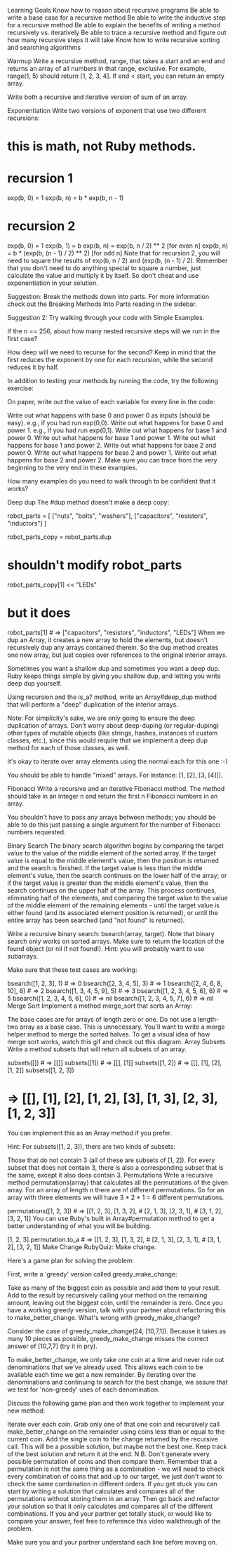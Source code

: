Learning Goals
Know how to reason about recursive programs
Be able to write a base case for a recursive method
Be able to write the inductive step for a recursive method
Be able to explain the benefits of writing a method recursively vs. iteratively
Be able to trace a recursive method and figure out how many recursive steps it will take
Know how to write recursive sorting and searching algorithms

Warmup
Write a recursive method, range, that takes a start and an end and returns an array of all numbers in that range, exclusive. For example, range(1, 5) should return [1, 2, 3, 4]. If end < start, you can return an empty array.

Write both a recursive and iterative version of sum of an array.

Exponentiation
Write two versions of exponent that use two different recursions:

# this is math, not Ruby methods.

# recursion 1
exp(b, 0) = 1
exp(b, n) = b * exp(b, n - 1)

# recursion 2
exp(b, 0) = 1
exp(b, 1) = b
exp(b, n) = exp(b, n / 2) ** 2             [for even n]
exp(b, n) = b * (exp(b, (n - 1) / 2) ** 2) [for odd n]
Note that for recursion 2, you will need to square the results of exp(b, n / 2) and (exp(b, (n - 1) / 2). Remember that you don't need to do anything special to square a number, just calculate the value and multiply it by itself. So don't cheat and use exponentiation in your solution.

Suggestion: Break the methods down into parts. For more information check out the Breaking Methods Into Parts reading in the sidebar.

Suggestion 2: Try walking through your code with Simple Examples.

If the n == 256, about how many nested recursive steps will we run in the first case?

How deep will we need to recurse for the second? Keep in mind that the first reduces the exponent by one for each recursion, while the second reduces it by half.

In addition to testing your methods by running the code, try the following exercise:

On paper, write out the value of each variable for every line in the code:

Write out what happens with base 0 and power 0 as inputs (should be easy). e.g., if you had run exp(0,0).
Write out what happens for base 0 and power 1. e.g., if you had run exp(0,1).
Write out what happens for base 1 and power 0.
Write out what happens for base 1 and power 1.
Write out what happens for base 1 and power 2.
Write out what happens for base 2 and power 0.
Write out what happens for base 2 and power 1.
Write out what happens for base 2 and power 2.
Make sure you can trace from the very beginning to the very end in these examples.

How many examples do you need to walk through to be confident that it works?

Deep dup
The #dup method doesn't make a deep copy:

robot_parts = [
  ["nuts", "bolts", "washers"],
  ["capacitors", "resistors", "inductors"]
]

robot_parts_copy = robot_parts.dup

# shouldn't modify robot_parts
robot_parts_copy[1] << "LEDs"
# but it does
robot_parts[1] # => ["capacitors", "resistors", "inductors", "LEDs"]
When we dup an Array, it creates a new array to hold the elements, but doesn't recursively dup any arrays contained therein. So the dup method creates one new array, but just copies over references to the original interior arrays.

Sometimes you want a shallow dup and sometimes you want a deep dup. Ruby keeps things simple by giving you shallow dup, and letting you write deep dup yourself.

Using recursion and the is_a? method, write an Array#deep_dup method that will perform a "deep" duplication of the interior arrays.

Note: For simplicity's sake, we are only going to ensure the deep duplication of arrays. Don't worry about deep-duping (or regular-duping) other types of mutable objects (like strings, hashes, instances of custom classes, etc.), since this would require that we implement a deep dup method for each of those classes, as well.

It's okay to iterate over array elements using the normal each for this one :-)

You should be able to handle "mixed" arrays. For instance: [1, [2], [3, [4]]].

Fibonacci
Write a recursive and an iterative Fibonacci method. The method should take in an integer n and return the first n Fibonacci numbers in an array.

You shouldn't have to pass any arrays between methods; you should be able to do this just passing a single argument for the number of Fibonacci numbers requested.

Binary Search
The binary search algorithm begins by comparing the target value to the value of the middle element of the sorted array. If the target value is equal to the middle element's value, then the position is returned and the search is finished. If the target value is less than the middle element's value, then the search continues on the lower half of the array; or if the target value is greater than the middle element's value, then the search continues on the upper half of the array. This process continues, eliminating half of the elements, and comparing the target value to the value of the middle element of the remaining elements - until the target value is either found (and its associated element position is returned), or until the entire array has been searched (and "not found" is returned).

Write a recursive binary search: bsearch(array, target). Note that binary search only works on sorted arrays. Make sure to return the location of the found object (or nil if not found!). Hint: you will probably want to use subarrays.

Make sure that these test cases are working:

bsearch([1, 2, 3], 1) # => 0
bsearch([2, 3, 4, 5], 3) # => 1
bsearch([2, 4, 6, 8, 10], 6) # => 2
bsearch([1, 3, 4, 5, 9], 5) # => 3
bsearch([1, 2, 3, 4, 5, 6], 6) # => 5
bsearch([1, 2, 3, 4, 5, 6], 0) # => nil
bsearch([1, 2, 3, 4, 5, 7], 6) # => nil
Merge Sort
Implement a method merge_sort that sorts an Array:

The base cases are for arrays of length zero or one. Do not use a length-two array as a base case. This is unnecessary.
You'll want to write a merge helper method to merge the sorted halves.
To get a visual idea of how merge sort works, watch this gif and check out this diagram.
Array Subsets
Write a method subsets that will return all subsets of an array.

subsets([]) # => [[]]
subsets([1]) # => [[], [1]]
subsets([1, 2]) # => [[], [1], [2], [1, 2]]
subsets([1, 2, 3])
# => [[], [1], [2], [1, 2], [3], [1, 3], [2, 3], [1, 2, 3]]
You can implement this as an Array method if you prefer.

Hint: For subsets([1, 2, 3]), there are two kinds of subsets:

Those that do not contain 3 (all of these are subsets of [1, 2]).
For every subset that does not contain 3, there is also a corresponding subset that is the same, except it also does contain 3.
Permutations
Write a recursive method permutations(array) that calculates all the permutations of the given array. For an array of length n there are n! different permutations. So for an array with three elements we will have 3 * 2 * 1 = 6 different permutations.

permutations([1, 2, 3]) # => [[1, 2, 3], [1, 3, 2],
                        #     [2, 1, 3], [2, 3, 1],
                        #     [3, 1, 2], [3, 2, 1]]
You can use Ruby's built in Array#permutation method to get a better understanding of what you will be building.

[1, 2, 3].permutation.to_a  # => [[1, 2, 3], [1, 3, 2],
                            #     [2, 1, 3], [2, 3, 1],
                            #     [3, 1, 2], [3, 2, 1]]
Make Change
RubyQuiz: Make change.

Here's a game plan for solving the problem:

First, write a 'greedy' version called greedy_make_change:

Take as many of the biggest coin as possible and add them to your result.
Add to the result by recursively calling your method on the remaining amount, leaving out the biggest coin, until the remainder is zero.
Once you have a working greedy version, talk with your partner about refactoring this to make_better_change. What's wrong with greedy_make_change?

Consider the case of greedy_make_change(24, [10,7,1]). Because it takes as many 10 pieces as possible, greedy_make_change misses the correct answer of [10,7,7] (try it in pry).

To make_better_change, we only take one coin at a time and never rule out denominations that we've already used. This allows each coin to be available each time we get a new remainder. By iterating over the denominations and continuing to search for the best change, we assure that we test for 'non-greedy' uses of each denomination.

Discuss the following game plan and then work together to implement your new method:

Iterate over each coin.
Grab only one of that one coin and recursively call make_better_change on the remainder using coins less than or equal to the current coin.
Add the single coin to the change returned by the recursive call. This will be a possible solution, but maybe not the best one.
Keep track of the best solution and return it at the end.
N.B. Don't generate every possible permutation of coins and then compare them. Remember that a permutation is not the same thing as a combination - we will need to check every combination of coins that add up to our target, we just don't want to check the same combination in different orders. If you get stuck you can start by writing a solution that calculates and compares all of the permutations without storing them in an array. Then go back and refactor your solution so that it only calculates and compares all of the different combinations. If you and your partner get totally stuck, or would like to compare your answer, feel free to reference this video walkthrough of the problem.

Make sure you and your partner understand each line before moving on.
